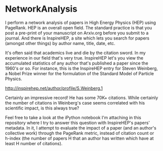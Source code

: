 # NetworkAnalysis
I perform a network analysis of papers in High Energy Physics (HEP) using PageRank.
HEP is an overall open field. The standard practice is that you post a pre-print of your manuscript on 
Arxiv.org before you submit to a journal. And there is InspireHEP, a site which lets you search for papers (amongst other things) by author name, title, date, etc.

It's often said that academics live and die by the citation sword. In my experience in our field that's very true.
InspireHEP let's you view the accumulated statistics of any author that's published a paper since the 1960's or so.
For instance, this is the InspireHEP entry for Steven Weinberg, a Nobel Prize winner for the formulation of the Standard Model of Particle Physics.

http://inspirehep.net/author/profile/S.Weinberg.1

Certainly an impressive record! He has some 70K+ citations. While certainly the number of citations in Weinberg's case seems correlated with his scientific impact, is this always true?

Feel free to take a look at the iPython notebook I'm attaching in this repository where I try to answer this question with InspireHEP's papers' metadata. In it, I attempt to evaluate the impact of a paper (and an author's collective work) through  the PageRank metric, instead of citation count or h-index (the number of papers H that an author has written which have at least H number of citations).




